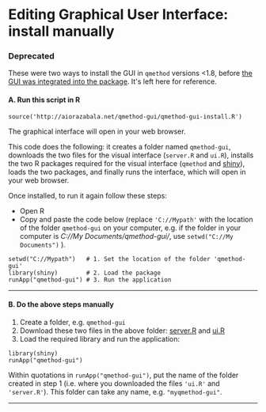 # Editing Graphical User Interface: install manually

### Deprecated

These were two ways to install the GUI in `qmethod` versions <1.8, before [the GUI was integrated into the package](https://github.com/aiorazabala/qmethod/wiki). It's left here for reference.

#### A. Run this script in R

```{r}
source('http://aiorazabala.net/qmethod-gui/qmethod-gui-install.R')
```
The graphical interface will open in your web browser.

This code does the following: it creates a folder named ```qmethod-gui```, downloads the two files for the visual interface (```server.R``` and ```ui.R```), installs the two R packages required for the visual interface (```qmethod``` and [shiny](http://cran.r-project.org/web/packages/shiny/index.html)), loads the two packages, and finally runs the interface, which will open in your web browser.

Once installed, to run it again follow these steps:
* Open R
* Copy and paste the code below (replace ```'C://Mypath'``` with the location of the folder ```qmethod-gui``` on your computer, e.g. if the folder in your computer is *C://My Documents/qmethod-gui/*, use ```setwd("C://My Documents")``` ).
```{r}
setwd("C://Mypath")   # 1. Set the location of the folder 'qmethod-gui'
library(shiny)        # 2. Load the package
runApp("qmethod-gui") # 3. Run the application
```

***
#### B. Do the above steps manually
1. Create a folder, e.g. ```qmethod-gui```
2. Download these two files in the above folder:
[server.R](http://aiorazabala.net/qmethod-gui/server.R) and
[ui.R](http://aiorazabala.net/qmethod-gui/ui.R)
3. Load the required library and run the application:
```{r}
library(shiny)       
runApp("qmethod-gui")
```
Within quotations in ```runApp("qmethod-gui")```, put the name of the folder created in step 1 (i.e. where you downloaded the files ```'ui.R'``` and ```'server.R'```). This folder can take any name, e.g. ```"myqmethod-gui"```.

***

